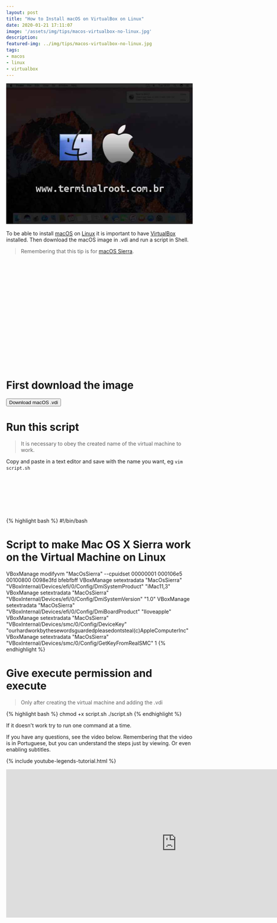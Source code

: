 ```yaml
---
layout: post
title: "How to Install macOS on VirtualBox on Linux"
date: 2020-01-21 17:11:07
image: '/assets/img/tips/macos-virtualbox-no-linux.jpg'
description:
featured-img: ../img/tips/macos-virtualbox-no-linux.jpg
tags:
- macos
- linux
- virtualbox
---
```


![How to Install macOS on VirtualBox on Linux](/assets/img/tips/macos-virtualbox-no-linux.jpg)

To be able to install [macOS](https://www.apple.com/br/mac/) on [Linux](https://en.wikipedia.org/wiki/Linux) it is important to have [VirtualBox](https://www.virtualbox.org/) installed. Then download the macOS image in .vdi and run a script in Shell.

> Remembering that this tip is for [macOS Sierra](https://www.apple.com/br/macos/high-sierra/).

<!-- QUADRADO -->
<script async src="//pagead2.googlesyndication.com/pagead/js/adsbygoogle.js"></script>
<ins class="adsbygoogle"
style="display:inline-block;width:336px;height:280px"
data-ad-client="ca-pub-2838251107855362"
data-ad-slot="5351066970"></ins>
<script>
(adsbygoogle = window.adsbygoogle || []).push({});
</script>

# First download the image

<a href="http://bit.ly/2tsHn0B" target="_blank_">
    <button type="button" class="btn btn-primary btn-lg">Download macOS .vdi</button>
</a>

# Run this script
> It is necessary to obey the created name of the virtual machine to work.

Copy and paste in a text editor and save with the name you want, eg `vim script.sh`

<!-- LISTA MIN -->
<script async src="//pagead2.googlesyndication.com/pagead/js/adsbygoogle.js"></script>
<ins class="adsbygoogle"
style="display:inline-block;width:730px;height:95px"
data-ad-client="ca-pub-2838251107855362"
data-ad-slot="5351066970"></ins>
<script>
(adsbygoogle = window.adsbygoogle || []).push({});
</script>

{% highlight bash %}
#!/bin/bash
# Script to make Mac OS X Sierra work on the Virtual Machine on Linux
VBoxManage modifyvm "MacOsSierra" --cpuidset 00000001 000106e5 00100800 0098e3fd bfebfbff
VBoxManage setextradata "MacOsSierra" "VBoxInternal/Devices/efi/0/Config/DmiSystemProduct" "iMac11,3"
VBoxManage setextradata "MacOsSierra" "VBoxInternal/Devices/efi/0/Config/DmiSystemVersion" "1.0"
VBoxManage setextradata "MacOsSierra" "VBoxInternal/Devices/efi/0/Config/DmiBoardProduct" "Iloveapple"
VBoxManage setextradata "MacOsSierra" "VBoxInternal/Devices/smc/0/Config/DeviceKey" "ourhardworkbythesewordsguardedpleasedontsteal(c)AppleComputerInc"
VBoxManage setextradata "MacOsSierra" "VBoxInternal/Devices/smc/0/Config/GetKeyFromRealSMC" 1
{% endhighlight %}

# Give execute permission and execute
> Only after creating the virtual machine and adding the .vdi

{% highlight bash %}
chmod +x script.sh
./script.sh
{% endhighlight %}

If it doesn't work try to run one command at a time.

If you have any questions, see the video below. Remembering that the video is in Portuguese, but you can understand the steps just by viewing. Or even enabling subtitles.

<!-- RETANGULO LARGO 2 -->
<script async src="//pagead2.googlesyndication.com/pagead/js/adsbygoogle.js"></script>
<ins class="adsbygoogle"
style="display:block; text-align:center;"
data-ad-layout="in-article"
data-ad-format="fluid"
data-ad-client="ca-pub-2838251107855362"
data-ad-slot="8549252987"></ins>
<script>
(adsbygoogle = window.adsbygoogle || []).push({});
</script>

{% include youtube-legends-tutorial.html %}

<iframe width="920" height="400" src="https://www.youtube.com/embed/2B8Q6IWvVa8" frameborder="0" allow="accelerometer; autoplay; encrypted-media; gyroscope; picture-in-picture" allowfullscreen></iframe>
